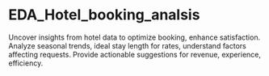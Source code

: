 # EDA_Hotel_booking_analsis
Uncover insights from hotel data to optimize booking, enhance satisfaction. Analyze seasonal trends, ideal stay length for rates, understand factors affecting requests. Provide actionable suggestions for revenue, experience, efficiency.
